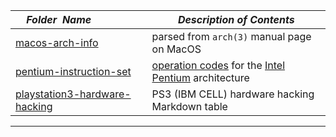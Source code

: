 |&nbsp;&nbsp;&nbsp;&nbsp;_Folder&nbsp;&nbsp;Name_&nbsp;&nbsp;&nbsp;&nbsp;| _Description of Contents_
|:----------------|--------------------------------------------------------------------------------------------------------------------------------------------------------
| [macos-arch-info](macos-arch-info.md) |  parsed from `arch(3)` manual page on MacOS  
| [pentium-instruction-set](pentium-instruction-set.txt) |  [operation codes](https://wikipedia.org/wiki/Opcode) for the [Intel Pentium](https://wikipedia.org/wiki/Pentium) architecture 
| [playstation3-hardware-hacking](playstation3-hardware-hacking.md) |  PS3 (IBM CELL) hardware hacking Markdown table

* * *

